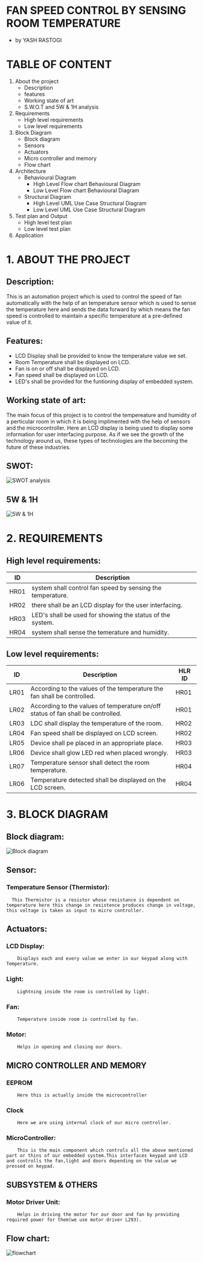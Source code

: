 # FAN SPEED CONTROL BY SENSING ROOM TEMPERATURE

  - by YASH RASTOGI

# TABLE OF CONTENT

1. About the project
   * Description
   * features
   * Working state of art
   * S.W.O.T and 5W & 1H analysis
2. Requirements
   * High level requirements
   * Low level requirements
3. Block Diagram 
   * Block diagram
   * Sensors
   * Actuators
   * Micro controller and memory
   * Flow chart
4. Architecture
   * Behavioural Diagram
     * High Level Flow chart Behavioural Diagram
     * Low Level Flow chart Behavioural Diagram
   * Structural Diagram
     * High Level UML Use Case Structural Diagram
     * Low Level UML Use Case Structural Diagram
5. Test plan and Output
   * High level test plan
   * Low level test plan
6. Application

# 1. ABOUT THE PROJECT
   ## Description:
   This is an automation project which is used to control the speed of fan automatically with the help of an temperature sensor which is used to sense the temperature here and sends the data forward by which means the fan speed is controlled to maintain a specific temperature at a pre-defined value of it.

   ## Features:
   * LCD Display shall be provided to know the temperature value we set.
   * Room Temperature shall be displayed on LCD.
   * Fan is on or off shall be displayed on LCD.
   * Fan speed shall be displayed on LCD.
   * LED's shall be provided for the funtioning display of embedded system.
   ## Working state of art:
   The main focus of this project is to control the tempereature and humidity of a perticular room in which it is being implimented with the help of sensors and the microcontroller. Here an LCD display is being used to display some information for user interfacing purpose. As if we see the growth of the technology around us, these types of technologies are the becoming the future of these industries.
   ## SWOT:
   ![SWOT analysis](https://raw.githubusercontent.com/YR4851/M2-EmbSys/main/Project/1_Requirements/Screenshot%20(107).png)
   ## 5W & 1H
   ![5W & 1H](https://raw.githubusercontent.com/YR4851/M2-EmbSys/main/Project/1_Requirements/Screenshot%20(108).png)
   
# 2. REQUIREMENTS
  ## High level requirements:

  | ID | Description | 
  | ----- | ----- | 
  | HR01 | system shall control fan speed by sensing the temperature. |
  | HR02 | there shall be an LCD display for the user interfacing. |
  | HR03 | LED's shall be used for showing the status of the system. |
  | HR04 | system shall sense the temerature and humidity. |

  ## Low level requirements:


  | ID | Description | HLR ID |
  | ------ | --------- | ------ |
  | LR01 | According to the values of the temperature the fan shall be controlled. | HR01 |
  | LR02 | According to the values of temperature on/off status of fan shall be controlled. | HR01 |
  | LR03 | LDC shall display the temperature of the room. | HR02 |
  | LR04 | Fan speed shall be displayed on LCD screen. | HR02 |
  | LR05 | Device shall pe placed in an appropriate place. | HR03 |
  | LR06 | Device shall glow LED red when placed wrongly. | HR03 |
  | LR07 | Temperature sensor shall detect the room temperature. | HR04 |
  | LR06 | Temperature detected shall be displayed on the LCD screen. | HR04 |

# 3. BLOCK DIAGRAM
  ## Block diagram:
  ![Block diagram](https://raw.githubusercontent.com/YR4851/M2-EmbSys/main/Project/2_Architecture/Screenshot%20(110).png)
  ## Sensor: 
   ### Temperature Sensor (Thermistor):
      This Thermistor is a resistor whose resistance is dependent on temperature here this change in resistence produces change in voltage, this voltage is taken as input to micro controller.
  ## Actuators:
   ### LCD Display:
        Displays each and every value we enter in our keypad along with Temperature.
   ### Light:
        Lightning inside the room is controlled by light.
   ### Fan:
        Temperature inside room is controlled by fan.
   ### Motor:
        Helps in opening and closing our doors.
  ## MICRO CONTROLLER AND MEMORY
   ### EEPROM
        Here this is actually inside the microcontroller
   ### Clock
        Here we are using internal clock of our micro controller.
   ### MicroController:
        This is the main component which controls all the above mentioned part or thins of our embedded system.This interfaces keypad and LCD and controlls the fan,light and doors depending on the value we pressed on keypad.
  ## SUBSYSTEM & OTHERS
   ### Motor Driver Unit:
        Helps in driving the motor for our door and fan by providing required power for them(we use motor driver L293).
  ## Flow chart:
  ![flowchart](https://raw.githubusercontent.com/YR4851/M2-EmbSys/main/Project/2_Architecture/Screenshot%20(109).png)
